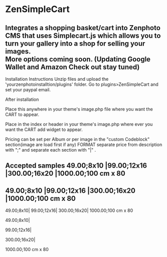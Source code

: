 ZenSimpleCart
=============

Integrates a shopping basket/cart into Zenphoto CMS that uses Simplecart.js which allows you to turn your gallery into a shop for selling your images.  
More options coming soon. (Updating Google Wallet and Amazon Check out stay tuned) 
--------------
Installation Instructions
Unzip files and upload the 'yourzenphotoinstalltion/plugins' folder.
Go to plugins>ZenSimpleCart and set your paypal email.


After installation

Place this anywhere in your theme's image.php file where you want the CART to appear.
<?php if (function_exists('printCartPrice')) { ?><?php printCartPrice(); ?><?php } ?>

Place in the index or header in your theme's image.php where ever you want the CART add widget to appear.
<?php if (function_exists('printCartWidget')) { ?><?php printCartWidget(); ?><?php } ?>

Pricing can be set per Album or per image in the "custom Codeblock" section(image are load first if any)
FORMAT separate price from description with ";" and separate each section with "|" .

Accepted samples
49.00;8x10 |99.00;12x16 |300.00;16x20 |1000.00;100 cm x 80
-----------
49.00;8x10
|99.00;12x16
|300.00;16x20
|1000.00;100 cm x 80
-----------
49.00;8x10|
99.00;12x16|
300.00;16x20|
1000.00;100 cm x 80

49.00;8x10|

99.00;12x16|

300.00;16x20|

1000.00;100 cm x 80
